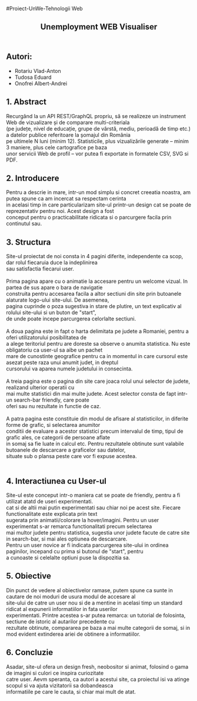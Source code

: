 #Proiect-UnWe-Tehnologii Web

<!DOCTYPE html>
<html lang="en">
<head>
    <meta charset="UTF-8">
    <meta http-equiv="X-UA-Compatible" content="IE=edge">
    <meta name="viewport" content="width=device-width, initial-scale=1.0">
</head>
<body>
    <article>
    <header>
        <h1>Unemployment WEB Visualiser</h1>
    </header>
    <div typeof = "sa:AuthorsList">
        <h2>Autori:</h2>
        <ul>
            <li typeof = "sa:ContributorRole" property = "schema:author">
                <span typeof = "schema:Person" property = "schema:author">
                    <meta property = "schema:givenName" content = "Alexandru">
                    <meta property = "schema:familyName" content = "Coțofan">
                    <span property = "schema:name">Rotariu Vlad-Anton</span>
                </span>
            </li>
            <li typeof = "sa:ContributorRole" property = "schema:author">
                <span typeof = "schema:Person" property = "schema:author">
                    <meta property = "schema:givenName" content = "Eusebiu">
                    <meta property = "schema:familyName" content = "Popescu">
                    <span property = "schema:name">Tudosa Eduard</span>
                </span>
            </li>
            <li typeof = "sa:ContributorRole" property = "schema:author">
                <span typeof = "schema:Person" property = "schema:author">
                    <meta property = "schema:givenName" content = "Eusebiu">
                    <meta property = "schema:familyName" content = "Popescu">
                    <span property = "schema:name">Onofrei Albert-Andrei</span>
                </span>
            </li>
        </ul>
    </div>
    <section id="abstract" role="doc-abstract">
        <h2>
            <span>1.</span> Abstract
        </h2>
        <p>
            Recurgând la un API REST/GraphQL propriu, să se realizeze un instrument Web de vizualizare și de comparare multi-criteriala <br>
            (pe județe, nivel de educație, grupe de vârstă, mediu, perioadă de timp etc.) a datelor publice referitoare la șomajul din România<br> pe ultimele N luni (minim 12).
            Statisticile, plus vizualizările generate – minim 3 maniere, plus cele cartografice pe baza<br> unor servicii Web de profil – vor putea fi exportate in formatele CSV, SVG si PDF.
        </p>
    </section>
    <section id="introducere" role="doc-introduction">
        <h2>
            <span>2.</span> Introducere
        </h2>
        <p>
            Pentru a descrie in mare, intr-un mod simplu si concret creeatia noastra, am putea spune ca am incercat sa respectam cerinta<br>
            in acelasi timp in care particularizam site-ul printr-un design cat se poate de reprezentativ pentru noi. Acest design a fost <br>
            conceput pentru o practicabilitate ridicata si o parcurgere facila prin continutul sau. 
        </p>
    </section>
    <section id="structura" role="doc-structure">
        <h2>
            <span>3.</span> Structura
        </h2>
        <p>
            Site-ul proiectat de noi consta in 4 pagini diferite, independente ca scop, dar rolul fiecaruia duce la indeplinirea<br>
            sau satisfactia fiecarui user. <br><br>
            Prima pagina apare cu o animatie la accesare pentru un welcome vizual. In partea de sus apare o bara de navigatie<br>
            construita pentru accesarea facila a altor sectiuni din site prin butoanele alaturate logo-ului site-ului. De asemenea,<br>
            pagina cuprinde o poza sugestiva in stare de plutire, un text explicativ al rolului site-ului si un buton de "start",<br>
            de unde poate incepe parcurgerea celorlalte sectiuni.<br>
            <br>
            A doua pagina este in fapt o harta delimitata pe judete a Romaniei, pentru a oferi utilizatorului posibilitatea de<br>
            a alege teritoriul pentru are doreste sa observe o anumita statistica. Nu este obligatoriu ca user-ul sa aibe un pachet<br>
            mare de cunostinte geografice pentru ca in momentul in care cursorul este asezat peste raza unui anumit judet, in dreptul<br>
            cursorului va aparea numele judetului in consecinta.<br>
            <br>
            A treia pagina este o pagina din site care joaca rolul unui selector de judete, realizand ulterior operatii cu <br>
            mai multe statistici din mai multe judete. Acest selector consta de fapt intr-un search-bar friendly, care poate <br>
            oferi sau nu rezultate in functie de caz.<br>
            <br>
            A patra pagina este constituie din modul de afisare al statisticilor, in diferite forme de grafic, si selectarea anumitor<br>
            conditii de evaluare a acestor statistici precum intervalul de timp, tipul de grafic ales, ce categorii de persoane aflate<br>
            in somaj sa fie luate in calcul etc. Pentru rezultatele obtinute sunt valabile butoanele de descarcare a graficelor sau datelor, <br>
            situate sub o plansa peste care vor fi expuse acestea.<br><br>           
        </p>
    </section>
    <section id="interactiune" role="doc-interface">
        <h2>
            <span>4.</span> Interactiunea cu User-ul
        </h2>
        <p>
            Site-ul este conceput intr-o maniera cat se poate de friendly, pentru a fi utilizat atatd de useri experimentati.<br>
            cat si de altii mai putin experimentati sau chiar noi pe acest site. Fiecare functionalitate este explicata prin text<br>
            sugerata prin animatii/colorare la hover/imagini. Pentru un user experimentat s-ar remarca functionalitati precum selectarea<br>
            mai multor judete pentru statistica, sugestia unor judete facute de catre site in search-bar, si mai ales optiunea de descarcare.<br>
            Pentru un user novice ar fi indicata parcurgerea site-ului in ordinea paginilor, incepand cu prima si butonul de "start", pentru<br>
            a cunoaste si celelalte optiuni puse la dispozitia sa.  
        </p>
    </section>
    <section id="obiective" role="doc-objectives">
        <h2>
            <span>5.</span> Obiective
        </h2>
        <p>
            Din punct de vedere al obiectivelor ramase, putem spune ca sunte in cautare de noi moduri de usura modul de accesare al<br>
            site-ului de catre un user nou si de a mentine in acelasi timp un standard ridicat al expunerii informatiilor in fata userilor<br>
            experimentati. Printre acestea s-ar putea remarca: un tutorial de folosinta, sectiune de istoric al autarilor precedente cu <br>
            rezultate obtinute, compararea pe baza a mai multe categorii de somaj, si in mod evident extinderea ariei de obtinere a informatiilor.<br> 
        </p>
    </section>
    <section id="concluzie" role="doc-conclusion">
        <h2>
            <span>6.</span> Concluzie
        </h2>
        <p>
            Asadar, site-ul ofera un design fresh, neobositor si animat, folosind o gama de imagini si culori ce inspira curiozitate<br>
            catre user. Aevm speranta, ca autori a acestui site, ca proiectul isi va atinge scopul si va ajuta vizitatorii sa dobandeasca<br>
            informatiile pe care le cauta, si chiar mai mult de atat. 
            <br>
            <br>
            <br>
        </p>
    </section>
    </article>
</body>
</html>
